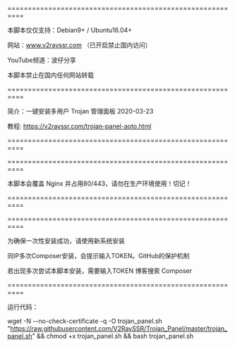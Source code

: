 ==========================================================

本脚本仅仅支持：Debian9+ / Ubuntu16.04+

网站：www.v2rayssr.com （已开启禁止国内访问）

YouTube频道：波仔分享

本脚本禁止在国内任何网站转载

==========================================================

简介：一键安装多用户 Trojan 管理面板 2020-03-23

教程: https://v2rayssr.com/trojan-panel-aoto.html

==========================================================

==========================================================

本脚本会覆盖 Nginx 并占用80/443，请勿在生产环境使用！切记！

==========================================================

==========================================================

为确保一次性安装成功，请使用新系统安装

同IP多次Composer安装，会提示输入TOKEN。GitHub的保护机制
  
若出现多次尝试本脚本安装，需要输入TOKEN 博客搜索 Composer 

==========================================================

运行代码：

wget -N --no-check-certificate -q -O trojan_panel.sh "https://raw.githubusercontent.com/V2RaySSR/Trojan_Panel/master/trojan_panel.sh" && chmod +x trojan_panel.sh && bash trojan_panel.sh







